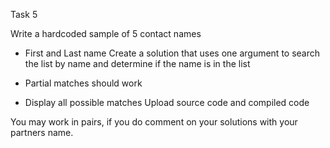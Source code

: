 Task 5

Write a hardcoded sample of 5 contact names

- First and Last name
Create a solution that uses one argument to search the list by name and determine if the name is in the list

- Partial matches should work
- Display all possible matches
Upload source code and compiled code

You may work in pairs, if you do comment on your solutions with your partners name.
